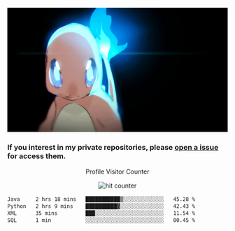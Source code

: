 [gif]: https://raw.githubusercontent.com/uysalserkan/uysalserkan/master/charmander-2.gif

![gif]

### If you interest in my private repositories, please [open a issue](https://github.com/uysalserkan/uysalserkan/issues) for access them.


<div align="center">
<p>Profile Visitor Counter</p>
<img src="https://profile-counter.glitch.me/uysalserkan/count.svg" alt="hit counter" align="center">
</div>

<!--START_SECTION:waka-->
```text
Java     2 hrs 18 mins   ███████████▒░░░░░░░░░░░░░   45.28 % 
Python   2 hrs 9 mins    ██████████▓░░░░░░░░░░░░░░   42.43 % 
XML      35 mins         ███░░░░░░░░░░░░░░░░░░░░░░   11.54 % 
SQL      1 min           ░░░░░░░░░░░░░░░░░░░░░░░░░   00.45 % 
```
<!--END_SECTION:waka-->
